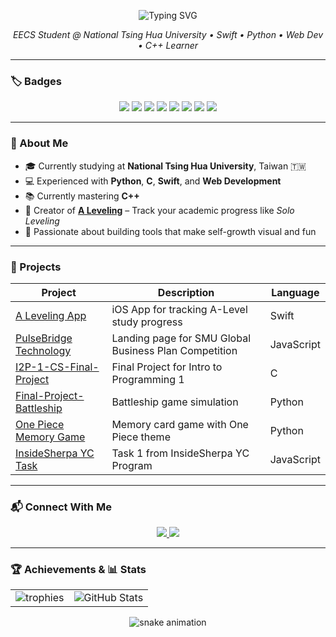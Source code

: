 <p align="center">
  <img src="https://readme-typing-svg.herokuapp.com?font=Fira+Code&size=24&duration=3000&color=00F7FF&center=true&vCenter=true&width=500&lines=Hi%2C+My+Name+Is+Bradley!+:D;iOS+Dev+%7C+EECS+Student+%7C+Swift+%7C+Python+%7C+C" alt="Typing SVG" />
</p>

<p align="center">
  <em>EECS Student @ National Tsing Hua University • Swift • Python • Web Dev • C++ Learner</em>
</p>

---

### 🏷️ Badges

<p align="center">
  <img src="https://img.shields.io/badge/Swift-orange?logo=swift" />
  <img src="https://img.shields.io/badge/Python-3776AB?logo=python&logoColor=white" />
  <img src="https://img.shields.io/badge/C-blue?logo=c" />
  <img src="https://img.shields.io/badge/C++-00599C?logo=c%2B%2B&logoColor=white" />
  <img src="https://img.shields.io/badge/JavaScript-F7DF1E?logo=javascript&logoColor=black" />
  <img src="https://img.shields.io/badge/HTML5-E34F26?logo=html5&logoColor=white" />
  <img src="https://img.shields.io/badge/CSS3-1572B6?logo=css3&logoColor=white" />
  <img src="https://img.shields.io/badge/SwiftUI-blueviolet?logo=apple" />
</p>

---

### 🧠 About Me

- 🎓 Currently studying at **National Tsing Hua University**, Taiwan 🇹🇼  
- 💻 Experienced with **Python**, **C**, **Swift**, and **Web Development**  
- 📚 Currently mastering **C++**  
- 📱 Creator of **[A Leveling](https://github.com/NicolasBradley/A-Leveling)** – Track your academic progress like *Solo Leveling*  
- 🧠 Passionate about building tools that make self-growth visual and fun  

---

### 🚀 Projects

| Project | Description | Language |
|--------|-------------|----------|
| [A Leveling App](https://github.com/NicolasBradley/A-Leveling) | iOS App for tracking A-Level study progress | Swift |
| [PulseBridge Technology](https://github.com/xs1128/PulseBridge-Technology) | Landing page for SMU Global Business Plan Competition | JavaScript |
| [I2P-1-CS-Final-Project](https://github.com/NicolasBradley/I2P-1-CS-Final-Project) | Final Project for Intro to Programming 1 | C |
| [Final-Project-Battleship](https://github.com/NicolasBradley/Final-Project-Battleship) | Battleship game simulation | Python |
| [One Piece Memory Game](https://github.com/NicolasBradley/one-piece-matching-card-final-project) | Memory card game with One Piece theme | Python |
| [InsideSherpa YC Task](https://github.com/NicolasBradley/shiptivitas-1) | Task 1 from InsideSherpa YC Program | JavaScript |

---

### 📬 Connect With Me

<p align="center">
  <a href="https://sites.google.com/view/aleveling/contact?authuser=4">
    <img src="https://img.shields.io/badge/Website-Live-green?style=for-the-badge&logo=google-chrome" />
  </a>
  <a href="https://instagram.com/alevelingofficial">
    <img src="https://img.shields.io/badge/Instagram-Follow-pink?style=for-the-badge&logo=instagram" />
  </a>
</p>

---

### 🏆 Achievements & 📊 Stats

<table>
  <tr>
    <td>
      <img src="https://github-profile-trophy.vercel.app/?username=NicolasBradley&theme=algolia&title=PullRequest" alt="trophies" />
    </td>
    <td>
      <img src="https://github-readme-stats.vercel.app/api?username=NicolasBradley&show_icons=true&theme=radical" alt="GitHub Stats" />
    </td>
  </tr>
</table>

<p align="center">
  <img src="https://raw.githubusercontent.com/NicolasBradley/NicolasBradley/output/github-contribution-grid-snake.svg" alt="snake animation" />
</p>

